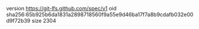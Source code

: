 version https://git-lfs.github.com/spec/v1
oid sha256:65b925b6da1831a2898718560f9a55e9d46ba17f7a8b9cdafb032e00d9f72b39
size 2304
